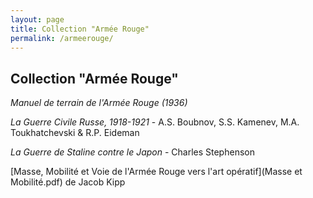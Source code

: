 ```yaml
---
layout: page
title: Collection "Armée Rouge"
permalink: /armeerouge/
---
```


## Collection "Armée Rouge"

*Manuel de terrain de l'Armée Rouge (1936)*

*La Guerre Civile Russe, 1918-1921* - A.S. Boubnov, S.S. Kamenev, M.A. Toukhatchevski & R.P. Eideman

*La Guerre de Staline contre le Japon* - Charles Stephenson

[Masse, Mobilité et Voie de l'Armée Rouge vers l'art opératif](Masse et Mobilité.pdf) de Jacob Kipp



